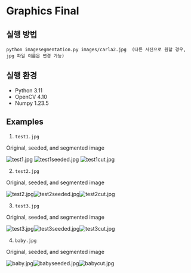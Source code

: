 # Graphics Final



## 실행 방법
``` 
python imagesegmentation.py images/carla2.jpg  (다른 사진으로 원할 경우, jpg 파일 이름은 변경 가능)
```



## 실행 환경

- Python 3.11
- OpenCV 4.10
- Numpy 1.23.5



## Examples

1. `test1.jpg` 

Original, seeded, and segmented image

![test1.jpg](images/test1.jpg) ![test1seeded.jpg](images/test1seeded.jpg) ![test1cut.jpg](images/test1cut.jpg)

2. `test2.jpg`

Original, seeded, and segmented image

![test2.jpg](images/test2.jpg)![test2seeded.jpg](images/test2seeded.jpg)![test2cut.jpg](images/test2cut.jpg)

3. `test3.jpg`

Original, seeded, and segmented image

![test3.jpg](images/test3.jpg)![test3seeded.jpg](images/test3seeded.jpg)![test3cut.jpg](images/test3cut.jpg)


4. `baby.jpg`

Original, seeded, and segmented image

![baby.jpg](images/baby.jpg)![babyseeded.jpg](images/babyseeded.jpg)![babycut.jpg](images/babycut.jpg)



